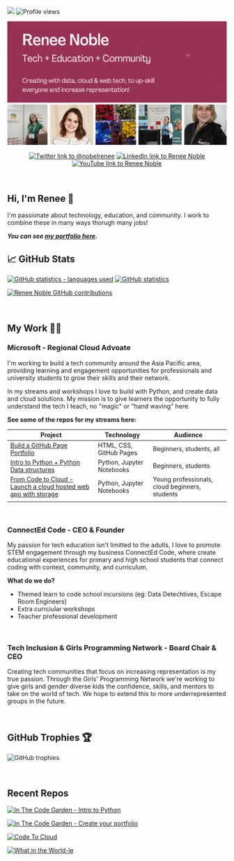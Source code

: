 

<!-- Followers Count and Views Count -->

![](https://img.shields.io/github/followers/reneenoble?label=Followers&style=flat-square)
![Profile views](https://gpvc.arturio.dev/reneenoble)


<!--
**codess-aus/codess-aus** is a ✨ _special_ ✨ repository because its `README.md` (this file) appears on your GitHub profile.

Here are some ideas to get you started:

- 🔭 I’m currently working on ...
- 🌱 I’m currently learning ...
- 👯 I’m looking to collaborate on ...
- 🤔 I’m looking for help with ...
- 💬 Ask me about ...
- 📫 How to reach me: ...
- 😄 Pronouns: ...
- ⚡ Fun fact: ...
-->

<!-- Banner -->



![banner that says Renee Noble - Tech + Education + Community. Building with data & web tech, to up-skill everyone and increase representation!](https://github.com/reneenoble/reneenoble/blob/main/assets/renee-banner.gif?raw=true)


<!-- Social Links -->

<div align="center">

[![Twitter link to @nobelrenee](https://img.shields.io/badge/-Twitter-55acee?style=flat-square&logo=twitter&logoColor=white)](https://twitter.com/noble_renee)
[![LinkedIn link to Renee Noble](https://img.shields.io/badge/-LinkedIn-0072b1?style=flat-square&logo=linkedin&logoColor=white)](https://www.linkedin.com/in/renee-noble-48a37159/)
[![YouTube link to Renee Noble](https://img.shields.io/badge/-Youtube-FF0000?style=flat-square&logo=Youtube&logoColor=white)](https://www.youtube.com/user/RENEELNOBLE/playlists)

</div>

<!-- <p align="center"> -->
<!-- <a href="https://twitter.com/noble_renee"><img src="https://img.shields.io/badge/-Twitter-55acee?style=flat-square&logo=twitter&logoColor=white"/></a>
<a href="https://www.linkedin.com/in/renee-noble-48a37159/"><img src="https://img.shields.io/badge/-LinkedIn-0072b1?style=flat-square&logo=linkedin&logoColor=white"/></a>
<a href="https://www.youtube.com/user/RENEELNOBLE/playlists"><img src="https://img.shields.io/badge/-Youtube-FF0000?style=flat-square&logo=Youtube&logoColor=white"/></a> -->
</p>

<br>

## Hi, I'm Renee 👋 

<!-- Profile Blurb -->
I'm passionate about technology, education, and community. I work to combine these in many ways thorugh many jobs!

***You can see [my portfolio here](https://reneenoble.github.io/portfolio-morning/).***
<br>

## &#x1f4c8; GitHub Stats

<!-- make sure to have these 2 chunks of code without any gaps between them, in order to get them to sit side by side. (otherwise <p> tags get added around them.) -->
[![GitHub statistics - languages used](https://github-readme-stats.vercel.app/api/top-langs/?username=reneenoble&langs_count=3)](https://github.com/reneenoble/reneenoble)
[![GitHub statistics](https://github-readme-stats.vercel.app/api?username=reneenoble&show_icons=true)](https://github.com/reneenoble/reneenoble)


[![Renee Noble GitHub contributions](https://denvercoder1-activity-graph.herokuapp.com/graph/?username=reneenoble&bg_color=efefefd&color=5896ef&line=da5b0b&point=da5b0b&hide_border=true)](https://github.com/reneenoble/github-readme-activity-graph)


<br>



## My Work 👩‍💻

<!-- | Microsoft | ConnectEd Code | Girls' Programming Network | Tech Inclusion           |
|:-:|:-:|:--:|:--:|
 ![](https://upload.wikimedia.org/wikipedia/commons/thumb/4/44/Microsoft_logo.svg/2048px-Microsoft_logo.svg.png) | ![](https://github.com/reneenoble/reneenoble/blob/main/assets/CC-logo.png?raw=true) | ![](https://github.com/reneenoble/reneenoble/blob/main/assets/gpn-logo.png?raw=true) | ![](https://github.com/reneenoble/reneenoble/blob/main/assets/tech-inc-logo.png?raw=true)  -->


### **Microsoft - Regional Cloud Advoate**
I'm working to build a tech community around the Asia Pacific area, providing learning and engagement opportunities for professionals and university students to grow their skills and their network. 

In my streams and workshops I love to build with Python, and create data and cloud solutions. My mission is to give learners the opportunity to fully understand the tech I teach, no "magic" or "hand waving" here. 

**See some of the repos for my streams here:**

Project | Technology | Audience 
---- | ---- | ----
[Build a GitHub Page Portfolio](https://github.com/in-the-code-garden/portfolio-template) | HTML, CSS, GitHub Pages | Beginners, students, all
[Intro to Python + Python  Data structures](https://github.com/reneenoble/code-garden) | Python, Jupyter Notebooks | Beginners, students
[From Code to Cloud - Launch a cloud hosted web app with storage](https://github.com/reneenoble/code-to-cloud) | Python, Jupyter Notebooks | Young professionals, cloud beginners, students
|||

<br> 

### **ConnectEd Code - CEO & Founder**
My passion for tech education isn't limitted to the adults, I love to promote STEM engagement through my business ConnectEd Code, where create educational experiences for primary and high school students that connect coding with context, community, and curriculum. 

**What do we do?**
- Themed learn to code school incursions (eg: Data Detechtives, Escape Room Engineers)
- Extra currciular workshops
- Teacher professional development

<br>

### **Tech Inclusion & Girls Programming Network - Board Chair & CEO**

Creating tech communities that focus on increasing representation is my true passion. Through the Girls' Programming Network we're working to give girls and gender diverse kids the confidence, skills, and mentors to take on the world of tech. We hope to extend this to more underrepresented groups in the future. 

<br> 

## GitHub Trophies 🏆

![GitHub trophies](https://github-profile-trophy.vercel.app/?username=reneenoble&theme=onedark&no-frame=false&no-bg=false?_vercel_no_cache=1)


<br>

## Recent Repos

[![In The Code Garden - Intro to Python](https://github-readme-stats.vercel.app/api/pin/?username=reneenoble&repo=code-garden&theme=react&border_color=61dafb&border_radius=10)](https://github.com/reneenbole/code-garden)

[![In The Code Garden - Create your portfolio](https://github-readme-stats.vercel.app/api/pin/?username=in-the-code-garden&repo=portfolio-template&theme=react&border_color=61dafb&border_radius=10)](https://github.com/in-the-code-garden/portfolio-template)

[![Code To Cloud](https://github-readme-stats.vercel.app/api/pin/?username=reneenoble&repo=code-to-cloud&theme=react&border_color=61dafb&border_radius=10)](https://github.com/reneenbole/code-to-cloud)

[![What in the World-le](https://github-readme-stats.vercel.app/api/pin/?username=reneenoble&repo=what-in-the-worldle&theme=react&border_color=61dafb&border_radius=10)](https://github.com/reneenbole/what-in-the-worldle)

<!-- [![Twitter Badge](https://img.shields.io/twitter/follow/noble_renee?style=social)](https://twitter.com/noble_renee) -->